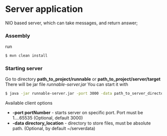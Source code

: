 # Server application

NIO based server, which can take messages, and return answer;

### Assembly
run
```sh
$ mvn clean install
```
### Starting server
Go to directory **path_to_project/runnable** or **path_to_project/server/target**
There will be jar file *runnable-server.jar*
You can start it with 
```sh
$ java -jar runnable-server.jar -port 3000 -data path_to_server_directory
```
Available client options
- **-port portNumber** - starts server on specific port. Port must be 1....65535 (Optional, default 3000)
- **-data directory_location** - directory to store files, must be absolute path. (Optional, by default ~/serverdata)
